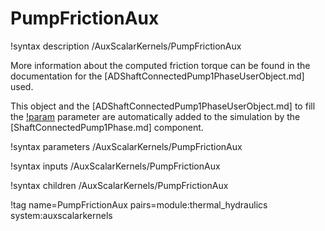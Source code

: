 # PumpFrictionAux

!syntax description /AuxScalarKernels/PumpFrictionAux

More information about the computed friction torque can be found in the
documentation for the [ADShaftConnectedPump1PhaseUserObject.md] used.

This object and the [ADShaftConnectedPump1PhaseUserObject.md] to fill the
[!param](/AuxScalarKernels/PumpFrictionAux/pump_uo) parameter are
automatically added to the simulation by the [ShaftConnectedPump1Phase.md] component.

!syntax parameters /AuxScalarKernels/PumpFrictionAux

!syntax inputs /AuxScalarKernels/PumpFrictionAux

!syntax children /AuxScalarKernels/PumpFrictionAux

!tag name=PumpFrictionAux pairs=module:thermal_hydraulics system:auxscalarkernels
